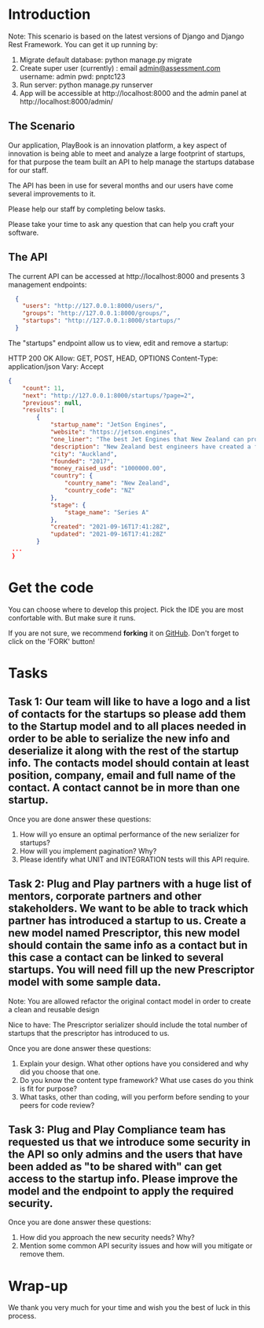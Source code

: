 # Introduction

Note: This scenario is based on the latest versions of Django and Django Rest Framework. You can get it up running by:
1. Migrate default database: python manage.py migrate
2. Create super user (currently) : email admin@assessment.com username: admin pwd: pnptc123
3. Run server: python manage.py runserver
4. App will be accessible at http://localhost:8000 and the admin panel at http://localhost:8000/admin/

## The Scenario
Our application, PlayBook is an innovation platform, a key aspect of innovation is being able to meet and analyze a large footprint of startups, for that purpose the team built an API to help manage the startups database for our staff.

The API has been in use for several months and our users have come several improvements to it.

Please help our staff by completing below tasks.

Please take your time to ask any question that can help you craft your software.


## The API

The current API can be accessed at http://localhost:8000 and presents 3 management endpoints:
```json
  {
    "users": "http://127.0.0.1:8000/users/",
    "groups": "http://127.0.0.1:8000/groups/",
    "startups": "http://127.0.0.1:8000/startups/"
  }
 ``` 
 The "startups" endpoint allow us to view, edit and remove a startup:

HTTP 200 OK
Allow: GET, POST, HEAD, OPTIONS
Content-Type: application/json
Vary: Accept
```json
{
    "count": 11,
    "next": "http://127.0.0.1:8000/startups/?page=2",
    "previous": null,
    "results": [
        {
            "startup_name": "JetSon Engines",
            "website": "https://jetson.engines",
            "one_liner": "The best Jet Engines that New Zealand can produce.",
            "description": "New Zealand best engineers have created a fantastic engine that can run in low fuel.",
            "city": "Auckland",
            "founded": "2017",
            "money_raised_usd": "1000000.00",
            "country": {
                "country_name": "New Zealand",
                "country_code": "NZ"
            },
            "stage": {
                "stage_name": "Series A"
            },
            "created": "2021-09-16T17:41:28Z",
            "updated": "2021-09-16T17:41:28Z"
        }
 ...
 }
```


# Get the code

You can choose where to develop this project. Pick the IDE you are most confortable with. But make sure it runs.

If you are not sure, we recommend **forking** it on [GitHub](https://github.com/PlugAndPlayTechCenter/DjangoAssessment). Don't forget to click on the 'FORK' button!


# Tasks
## Task 1: Our team will like to have a logo and a list of contacts for the startups so please add them to the Startup model and to all places needed in order to be able to serialize the new info and deserialize it along with the rest of the startup info. The contacts model should contain at least position, company, email and full name of the contact. A contact cannot be in more than one startup.
Once you are done answer these questions:

1. How will yo ensure an optimal performance of the new serializer for startups?
2. How will you implement pagination? Why?
3. Please identify what UNIT and INTEGRATION tests will this API require.


## Task 2: Plug and Play partners with a huge list of mentors, corporate partners and other stakeholders. We want to be able to track which partner has introduced a startup to us. Create a new model named Prescriptor, this new model should contain the same info as a contact but in this case a contact can be linked to several startups. You will need fill up the new Prescriptor model with some sample data.

Note: You are allowed refactor the original contact model in order to create a clean and reusable design 

Nice to have: The Prescriptor serializer should include the total number of startups that the prescriptor has introduced to us.

Once you are done answer these questions:

1. Explain your design. What other options have you considered and why did you choose that one.
2. Do you know the content type framework? What use cases do you think is fit for purpose?
3. What tasks, other than coding, will you perform before sending to your peers for code review?


## Task 3: Plug and Play Compliance team has requested us that we introduce some security in the API so only admins and the users that have been added as "to be shared with" can get access to the startup info. Please improve the model and the endpoint to apply the required security.

Once you are done answer these questions:

1. How did you approach the new security needs? Why?
2. Mention some common API security issues and how will you mitigate or remove them.


# Wrap-up
We thank you very much for your time and wish you the best of luck in this process.




